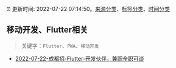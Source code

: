 :alarm_clock: 更新时间: 2022-07-22 07:14:50。[来源分类](../README.md)、[标签分类](../TAGS.md)、[时间分类](../TIMELINE.md)

## 移动开发、Flutter相关


> 关键字：`Flutter`、`PWA`、`移动开发`



- [2022-07-22-成都招-Flutter-开发伙伴，兼职全职可谈](https://www.v2ex.com/t/868017) 
